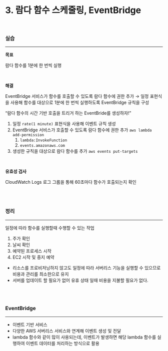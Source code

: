 # 3. 람다 함수 스케줄링, EventBridge

<br>

### 실습

---

**목표**

람다 함수를 1분에 한 번씩 실행

<br>

**해결**

EventBridge 서비스가 함수를 호출할 수 있도록 람다 함수에 권한 추가 → 일정 표현식을 사용해 함수를 대상으로 1분에 한 번씩 실행하도록 EventBridge 규칙을 구성

“람다 함수의 시간 기반 호출을 트리거 하는 EventBride를 생성하자!”

1. 일정 `rate(1 minute)` 표현식을 사용해 이벤트 규칙 생성
2. EventBridge 서비스가 호출할 수 있도록 람다 함수에 권한 추가 `aws lambda add-permission`
   1. `lambda:InvokeFunction`
   2. `events.amazonaws.com`
3. 생성한 규칙을 대상으로 람다 함수를 추가 `aws events put-targets`

<br>

**유효성 검사**

CloudWatch Logs 로그 그룹을 통해 60초마다 함수가 호출되는지 확인

<br><br>

### 정리

---

일정에 따라 함수를 실행할때 수행할 수 있는 작업

1. 주가 확인
2. 날씨 확인
3. 예약된 프로세스 시작
4. EC2 시작 및 중지 예약

- 리소스를 프로비저닝하지 않고도 일정에 따라 서버리스 기능을 실행할 수 있으므로 비용과 관리를 최소한으로 유지
- 서버를 업데이트 할 필요가 없어 유휴 상태 일때 비용을 지불할 필요가 없다.

<br><br>

### EventBridge

---

- 이벤트 기반 서비스
- 다양한 AWS 서버리스 서비스와 연계해 이벤트 생성 및 전달
- lambda 함수와 같이 많이 사용되는데, 이벤트가 발생하면 해당 lambda 함수를 실행하여 이벤트 데이터를 처리하는 방식으로 활용
